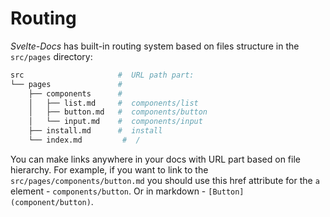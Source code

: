 # Routing

*Svelte-Docs* has built-in routing system based on files structure in the `src/pages` directory:

```bash
src                     #  URL path part:
└── pages               #
    ├── components      #
    │   ├── list.md     #  components/list
    │   ├── button.md   #  components/button
    │   └── input.md    #  components/input
    ├── install.md      #  install
    └── index.md         #  / 

```

You can make links anywhere in your docs with URL part based on file hierarchy. For example, if you want to link to the `src/pages/components/button.md` you should use this href attribute for the `a` element - `components/button`. Or in markdown - `[Button](component/button)`.